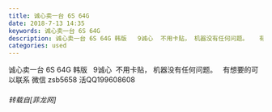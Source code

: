 ```yaml
---
title: 诚心卖一台 6S 64G
date: 2018-7-13 14:35
keywords: 诚心卖一台 6S 64G
description: 诚心卖一台 6S 64G 韩版   9诚心  不用卡贴， 机器没有任何问题。   有想要的可以联系 微信 zsb5658 活QQ199608608
categories: used
---
```

<td class="t_f" id="postmessage_1508551">

诚心卖一台 6S 64G 韩版   9诚心  不用卡贴， 机器没有任何问题。   有想要的可以联系 微信 zsb5658 活QQ199608608</td>
###### 转载自[菲龙网]